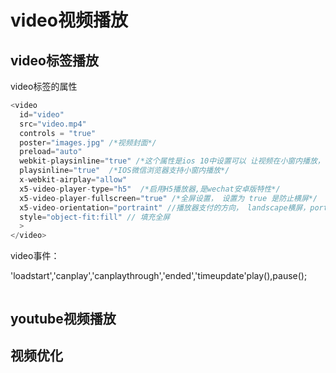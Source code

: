 # video视频播放

## video标签播放

video标签的属性
```js
<video
  id="video" 
  src="video.mp4" 
  controls = "true"
  poster="images.jpg" /*视频封面*/
  preload="auto" 
  webkit-playsinline="true" /*这个属性是ios 10中设置可以 让视频在小窗内播放，也就是不是全屏播放*/  
  playsinline="true"  /*IOS微信浏览器支持小窗内播放*/ 
  x-webkit-airplay="allow" 
  x5-video-player-type="h5"  /*启用H5播放器,是wechat安卓版特性*/
  x5-video-player-fullscreen="true" /*全屏设置， 设置为 true 是防止横屏*/
  x5-video-orientation="portraint" //播放器支付的方向， landscape横屏，portraint竖屏，默认值为竖屏
  style="object-fit:fill" // 填充全屏
  >
</video>
```

video事件：

'loadstart','canplay','canplaythrough','ended','timeupdate'play(),pause();
```js

```

## youtube视频播放

## 视频优化
